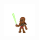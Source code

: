 <div id="header" align="center">
  <img src="https://github.com/ArinDhawan/ArinDhawan/blob/main/giphy.gif" width="100"/>
</div>
